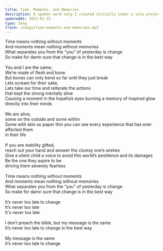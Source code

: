 ```yaml
---
title: Time, Moments, and Memories
description: A spoken word song I created initially under a solo project called "Mechanical Cavern" where I add surprise distorted scream vocals at the end.
updatedAt: 2013-01-15
type: Song
track: /songs/time-moments-and-memories.mp3
---
```


Time means nothing without moments<br>
And moments mean nothing without memories<br>
What separates you from the “you” of yesterday is change<br>
So make for damn sure that change is in the best way<br>
<br>
You and I are the same; <br>
We’re made of flesh and bone<br>
But bones can only bend so far until they just break<br>
Lets scream for their sake, <br>
Lets take our time and reiterate the actions<br>
that kept the strong mentally alive<br>
Causing a moment in the hopefuls eyes burning a memory of inspired glow<br>
directly into their minds<br>
<br>
We are alive,<br>
some on the outside and some within<br>
Some with skin so paper thin you can see every experience that has ever affected them<br>
in their life<br>
<br>
If you are stability gifted,<br>
reach out your hand and answer the clumsy one’s wishes<br>
Give a silent child a voice to avoid this world’s pestilence and its damages<br>
Be the one they aspire to be<br>
driving them severely fearless<br>
<br>
Time means nothing without moments<br>
And moments mean nothing without memories<br>
What separates you from the “you” of yesterday is change<br>
So make for damn sure that change is in the best way<br>
<br>
It’s never too late to change<br>
It’s never too late<br>
It's never too late<br>
<br>
I don’t preach the bible, but my message is the same<br>
It’s never too late to change in the best way<br>
<br>
My message is the same<br>
It’s never too late to change<br>
